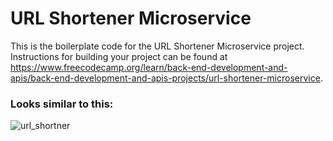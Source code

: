 # URL Shortener Microservice

This is the boilerplate code for the URL Shortener Microservice project. Instructions for building your project can be found at https://www.freecodecamp.org/learn/back-end-development-and-apis/back-end-development-and-apis-projects/url-shortener-microservice.

### Looks similar to this:

![url_shortner](https://github.com/Kutz-Dag/url_shortener/assets/100941428/f18cc698-e981-4800-8dcd-d276520f9369)

